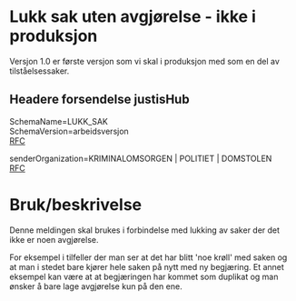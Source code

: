 # Lukk sak uten avgjørelse - ikke i produksjon
Versjon 1.0 er første versjon som vi skal i produksjon med som en del av tilståelsessaker.

## Headere forsendelse justisHub
SchemaName=LUKK_SAK \
SchemaVersion=arbeidsversjon \
[RFC](../../../rfc/MessageName-header.md)  

senderOrganization=KRIMINALOMSORGEN | POLITIET | DOMSTOLEN \
[RFC](../../../rfc/AvsenderVirksomhet-property.md)

# Bruk/beskrivelse
Denne meldingen skal brukes i forbindelse med lukking av saker der det ikke er noen avgjørelse.

For eksempel i tilfeller der man ser at det har blitt 'noe krøll' med saken og at man i stedet bare kjører hele saken på nytt med ny begjæring. 
Et annet eksempel kan være at at begjæringen har kommet som duplikat og man ønsker å bare lage avgjørelse kun på den ene.

